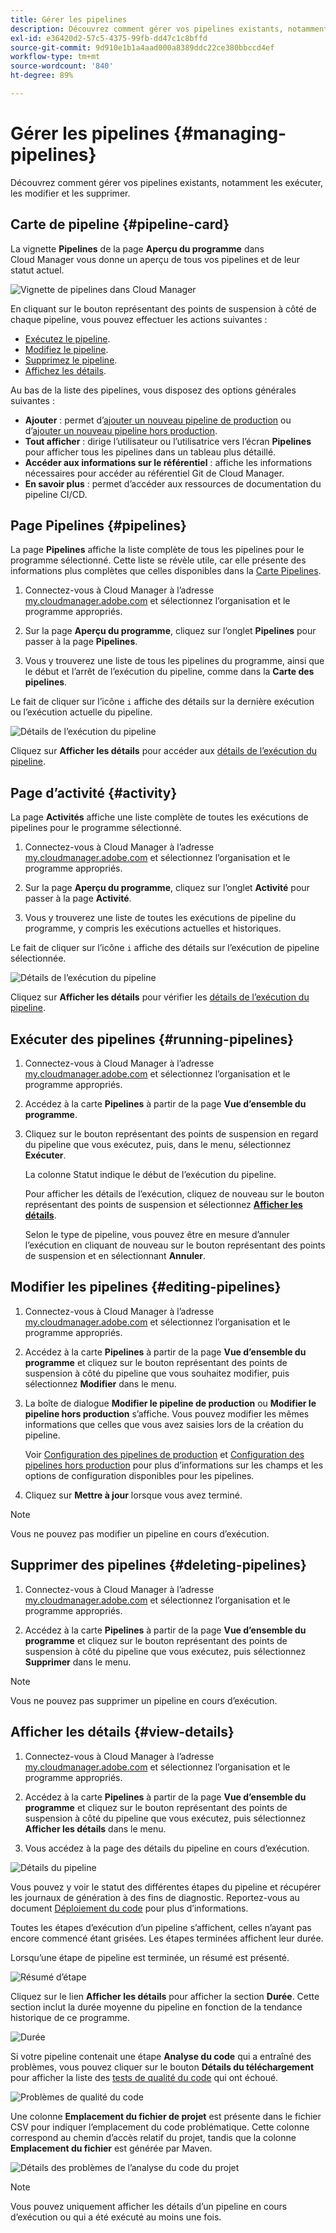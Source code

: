 ```yaml
---
title: Gérer les pipelines
description: Découvrez comment gérer vos pipelines existants, notamment les exécuter, les modifier et les supprimer.
exl-id: e36420d2-57c5-4375-99fb-dd47c1c8bffd
source-git-commit: 9d910e1b1a4aad000a8389ddc22ce380bbccd4ef
workflow-type: tm+mt
source-wordcount: '840'
ht-degree: 89%

---
```



# Gérer les pipelines {#managing-pipelines}

Découvrez comment gérer vos pipelines existants, notamment les exécuter, les modifier et les supprimer.

## Carte de pipeline {#pipeline-card}

La vignette **Pipelines** de la page **Aperçu du programme** dans Cloud Manager vous donne un aperçu de tous vos pipelines et de leur statut actuel.

![Vignette de pipelines dans Cloud Manager](/help/assets/configure-pipelines/pipelines-card.png)

En cliquant sur le bouton représentant des points de suspension à côté de chaque pipeline, vous pouvez effectuer les actions suivantes :

* [Exécutez le pipeline](#running-pipelines).
* [Modifiez le pipeline](#editing-pipelines).
* [Supprimez le pipeline](#deleting-pipelines).
* [Affichez les détails](#view-details).

Au bas de la liste des pipelines, vous disposez des options générales suivantes :

* **Ajouter** : permet d’[ajouter un nouveau pipeline de production](/help/using/production-pipelines.md) ou d’[ajouter un nouveau pipeline hors production](/help/using/non-production-pipelines.md).
* **Tout afficher** : dirige l’utilisateur ou l’utilisatrice vers l’écran **Pipelines** pour afficher tous les pipelines dans un tableau plus détaillé.
* **Accéder aux informations sur le référentiel** : affiche les informations nécessaires pour accéder au référentiel Git de Cloud Manager.
* **En savoir plus** : permet d’accéder aux ressources de documentation du pipeline CI/CD.

## Page Pipelines {#pipelines}

La page **Pipelines** affiche la liste complète de tous les pipelines pour le programme sélectionné. Cette liste se révèle utile, car elle présente des informations plus complètes que celles disponibles dans la [Carte Pipelines](#pipeline-card).

1. Connectez-vous à Cloud Manager à l’adresse [my.cloudmanager.adobe.com](https://my.cloudmanager.adobe.com/) et sélectionnez l’organisation et le programme appropriés.

1. Sur la page **Aperçu du programme**, cliquez sur l’onglet **Pipelines** pour passer à la page **Pipelines**.

1. Vous y trouverez une liste de tous les pipelines du programme, ainsi que le début et l’arrêt de l’exécution du pipeline, comme dans la **Carte des pipelines**.

Le fait de cliquer sur l’icône `i` affiche des détails sur la dernière exécution ou l’exécution actuelle du pipeline.

![Détails de l’exécution du pipeline](/help/assets/configure-pipelines/pipeline-status.png)

Cliquez sur **Afficher les détails** pour accéder aux [détails de l’exécution du pipeline](#view-details).

## Page d’activité {#activity}

La page **Activités** affiche une liste complète de toutes les exécutions de pipelines pour le programme sélectionné.

1. Connectez-vous à Cloud Manager à l’adresse [my.cloudmanager.adobe.com](https://my.cloudmanager.adobe.com/) et sélectionnez l’organisation et le programme appropriés.

1. Sur la page **Aperçu du programme**, cliquez sur l’onglet **Activité** pour passer à la page **Activité**.

1. Vous y trouverez une liste de toutes les exécutions de pipeline du programme, y compris les exécutions actuelles et historiques.

Le fait de cliquer sur l’icône `i` affiche des détails sur l’exécution de pipeline sélectionnée.

![Détails de l’exécution du pipeline](/help/assets/configure-pipelines/pipeline-activity.png)

Cliquez sur **Afficher les détails** pour vérifier les [détails de l’exécution du pipeline](#view-details).

## Exécuter des pipelines {#running-pipelines}

1. Connectez-vous à Cloud Manager à l’adresse [my.cloudmanager.adobe.com](https://my.cloudmanager.adobe.com/) et sélectionnez l’organisation et le programme appropriés.
1. Accédez à la carte **Pipelines** à partir de la page **Vue d’ensemble du programme**.
1. Cliquez sur le bouton représentant des points de suspension en regard du pipeline que vous exécutez, puis, dans le menu, sélectionnez **Exécuter**.

   La colonne Statut indique le début de l’exécution du pipeline.

   Pour afficher les détails de l’exécution, cliquez de nouveau sur le bouton représentant des points de suspension et sélectionnez **[Afficher les détails](#view-details)**.

   Selon le type de pipeline, vous pouvez être en mesure d’annuler l’exécution en cliquant de nouveau sur le bouton représentant des points de suspension et en sélectionnant **Annuler**.

## Modifier les pipelines {#editing-pipelines}

1. Connectez-vous à Cloud Manager à l’adresse [my.cloudmanager.adobe.com](https://my.cloudmanager.adobe.com/) et sélectionnez l’organisation et le programme appropriés.

1. Accédez à la carte **Pipelines** à partir de la page **Vue d’ensemble du programme** et cliquez sur le bouton représentant des points de suspension à côté du pipeline que vous souhaitez modifier, puis sélectionnez **Modifier** dans le menu.

1. La boîte de dialogue **Modifier le pipeline de production** ou **Modifier le pipeline hors production** s’affiche. Vous pouvez modifier les mêmes informations que celles que vous avez saisies lors de la création du pipeline.

   Voir [Configuration des pipelines de production](/help/using/production-pipelines.md) et [Configuration des pipelines hors production](/help/using/non-production-pipelines.md) pour plus d’informations sur les champs et les options de configuration disponibles pour les pipelines.

1. Cliquez sur **Mettre à jour** lorsque vous avez terminé.

>[!NOTE]
>
>Vous ne pouvez pas modifier un pipeline en cours d’exécution.

## Supprimer des pipelines {#deleting-pipelines}

1. Connectez-vous à Cloud Manager à l’adresse [my.cloudmanager.adobe.com](https://my.cloudmanager.adobe.com/) et sélectionnez l’organisation et le programme appropriés.

1. Accédez à la carte **Pipelines** à partir de la page **Vue d’ensemble du programme** et cliquez sur le bouton représentant des points de suspension à côté du pipeline que vous exécutez, puis sélectionnez **Supprimer** dans le menu.

>[!NOTE]
>
>Vous ne pouvez pas supprimer un pipeline en cours d’exécution.

## Afficher les détails {#view-details}

1. Connectez-vous à Cloud Manager à l’adresse [my.cloudmanager.adobe.com](https://my.cloudmanager.adobe.com/) et sélectionnez l’organisation et le programme appropriés.

1. Accédez à la carte **Pipelines** à partir de la page **Vue d’ensemble du programme** et cliquez sur le bouton représentant des points de suspension à côté du pipeline que vous exécutez, puis sélectionnez **Afficher les détails** dans le menu.

1. Vous accédez à la page des détails du pipeline en cours d’exécution.

![Détails du pipeline](/help/assets/configure-pipelines/pipeline-running-details.png)

Vous pouvez y voir le statut des différentes étapes du pipeline et récupérer les journaux de génération à des fins de diagnostic. Reportez-vous au document [Déploiement du code](/help/using/code-deployment.md) pour plus d’informations.

Toutes les étapes d’exécution d’un pipeline s’affichent, celles n’ayant pas encore commencé étant grisées. Les étapes terminées affichent leur durée.

Lorsqu’une étape de pipeline est terminée, un résumé est présenté.

![Résumé d’étape](/help/assets/configure-pipelines/pipeline-step.png)

Cliquez sur le lien **Afficher les détails** pour afficher la section **Durée**. Cette section inclut la durée moyenne du pipeline en fonction de la tendance historique de ce programme.

![Durée](/help/assets/configure-pipelines/duration.png)

Si votre pipeline contenait une étape **Analyse du code** qui a entraîné des problèmes, vous pouvez cliquer sur le bouton **Détails du téléchargement** pour afficher la liste des [tests de qualité du code](/help/using/code-quality-testing.md) qui ont échoué.

![Problèmes de qualité du code](assets/managing-pipelines-code-quality-issues.png)

Une colonne **Emplacement du fichier de projet** est présente dans le fichier CSV pour indiquer l’emplacement du code problématique. Cette colonne correspond au chemin d’accès relatif du projet, tandis que la colonne **Emplacement du fichier** est générée par Maven.

![Détails des problèmes de l’analyse du code du projet](assets/managing-pipelines-code-quality-details.png)


>[!NOTE]
>
>Vous pouvez uniquement afficher les détails d’un pipeline en cours d’exécution ou qui a été exécuté au moins une fois.

